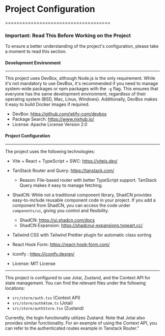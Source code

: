 # Project Configuration

=====================================

### Important: Read This Before Working on the Project

To ensure a better understanding of the project's configuration, please take a moment to read this section.

#### Development Environment

---

This project uses DevBox, although Node.js is the only requirement. While it's not mandatory to use DevBox, it's recommended if you need to manage system-wide packages or npm packages with the `-g` flag. This ensures that everyone has the same development environment, regardless of their operating system (BSD, Mac, Linux, Windows). Additionally, DevBox makes it easy to build Docker images if required.

- DevBox: https://github.com/jetify-com/devbox
- Package Search: https://www.nixhub.io/
- License: Apache License Version 2.0

#### Project Configuration

---

The project uses the following technologies:

- Vite + React + TypeScript + SWC: https://vitejs.dev/
- TanStack Router and Query: https://tanstack.com/
  - Reason: File-based router with better TypeScript support. TanStack Query makes it easy to manage fetching.
- ShadCN: While not a traditional component library, ShadCN provides easy-to-include reusable component code in your project. If you add a component from ShadCN, you can access the code under `components/ui`, giving you control and flexibility.
  - ShadCN: https://ui.shadcn.com/docs
  - ShadCN Expansion: https://shadcnui-expansions.typeart.cc/
- Tailwind CSS with Tailwind Prettier plugin for automatic class sorting

- React Hook Form: https://react-hook-form.com/
- Iconify : https://iconify.design/

- License: MIT License

---

This project is configured to use Jotai, Zustand, and the Context API for state management. You can find the relevant files under the following locations:

- `src/store/auth.tsx` (Context API)
- `src/store/authAtom.ts` (Jotai)
- `src/store/authStore.tsx` (Zustand)

Currently, the login functionality utilizes Zustand. Note that Jotai also provides similar functionality. For an example of using the Context API, you can refer to the authenticated routes example in Tanstack Router."
